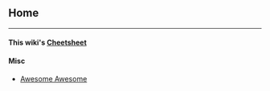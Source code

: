 ## Home

-----------------------------------------

#### This wiki's [Cheetsheet](./wiki_cheatsheet)

#### Misc
+ [Awesome Awesome](./Awesome_Awesome)



